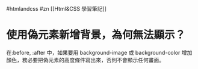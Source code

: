 #htmlandcss #zn
[[Html&CSS 學習筆記]]

# 使用偽元素新增背景，為何無法顯示？
在:before, :after 中，如果要用 background-image 或 background-color 增加顏色，務必要把偽元素的高度條件寫出來，否則不會顯示任何畫面。